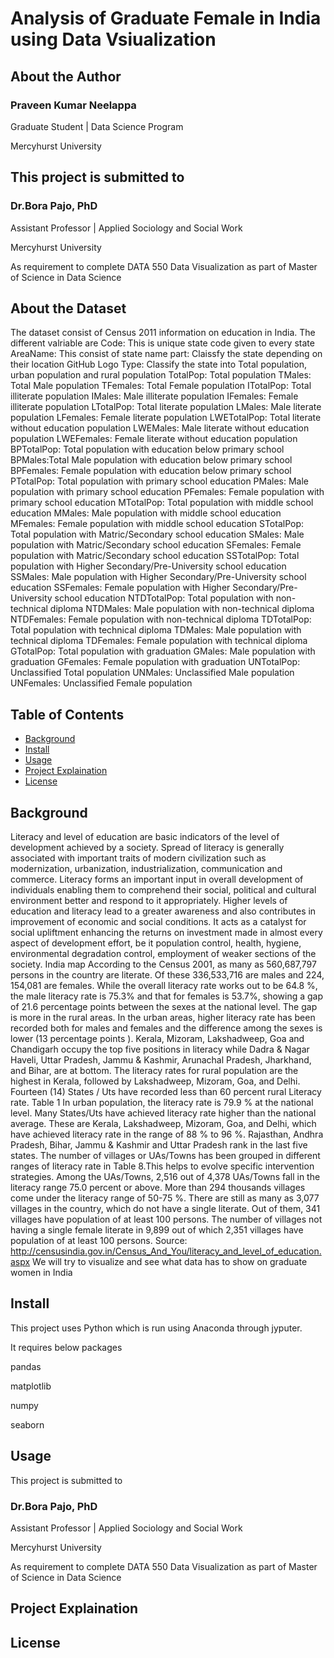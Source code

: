 # Analysis of Graduate Female in India using Data Vsiualization

## About the Author

### Praveen Kumar Neelappa

Graduate Student | Data Science Program

Mercyhurst University

## This project is submitted to

### Dr.Bora Pajo, PhD

Assistant Professor | Applied Sociology and Social Work

Mercyhurst University

As requirement to complete 
DATA 550 Data Visualization
as part of Master of Science in Data Science

## About the Dataset

The dataset consist of Census 2011 information on education in India. The different valriable are
Code: This is unique state code given to every state
AreaName: This consist of state name
part: Claissfy the state depending on their location
GitHub Logo
Type: Classify the state into Total population, urban population and rural population
TotalPop: Total population
TMales: Total Male population
TFemales: Total Female population
ITotalPop: Total illiterate population
IMales: Male illiterate population
IFemales: Female illiterate population
LTotalPop: Total literate population
LMales: Male literate population
LFemales: Female literate population
LWETotalPop: Total literate without education population
LWEMales: Male literate without education population
LWEFemales: Female literate without education population
BPTotalPop: Total population with education below primary school
BPMales:Total Male population with education below primary school
BPFemales: Female population with education below primary school
PTotalPop: Total population with primary school education
PMales: Male population with primary school education
PFemales: Female population with primary school education
MTotalPop: Total population with middle school education
MMales: Male population with middle school education
MFemales: Female population with middle school education
STotalPop: Total population with Matric/Secondary school education
SMales: Male population with Matric/Secondary school education
SFemales: Female population with Matric/Secondary school education
SSTotalPop: Total population with Higher Secondary/Pre-University school education
SSMales: Male population with Higher Secondary/Pre-University school education
SSFemales: Female population with Higher Secondary/Pre-University school education
NTDTotalPop: Total population with non-technical diploma
NTDMales: Male population with non-technical diploma
NTDFemales: Female population with non-technical diploma
TDTotalPop: Total population with technical diploma
TDMales: Male population with technical diploma
TDFemales: Female population with technical diploma
GTotalPop: Total population with graduation
GMales: Male population with graduation
GFemales: Female population with graduation
UNTotalPop: Unclassified Total population
UNMales: Unclassified Male population
UNFemales: Unclassified Female population

## Table of Contents

- [Background](#background)
- [Install](#install)
- [Usage](#usage)
- [Project Explaination](#Project-explaination)
- [License](#license)

## Background

Literacy and level of education are basic indicators of the level of development achieved by a society. Spread of literacy is generally associated with important traits of modern civilization such as modernization, urbanization, industrialization, communication and commerce. Literacy forms an important input in overall development of individuals enabling them to comprehend their social, political and cultural environment better and respond to it appropriately. Higher levels of education and literacy lead to a greater awareness and also contributes in improvement of economic and social conditions. It acts as a catalyst for social upliftment enhancing the returns on investment made in almost every aspect of development effort, be it population control, health, hygiene, environmental degradation control, employment of weaker sections of the society.
India map
According to the Census 2001, as many as 560,687,797 persons in the country are literate. Of these 336,533,716 are males and 224, 154,081 are females. While the overall literacy rate works out to be 64.8 %, the male literacy rate is 75.3% and that for females is 53.7%, showing a gap of 21.6 percentage points between the sexes at the national level. The gap is more in the rural areas. In the urban areas, higher literacy rate has been recorded both for males and females and the difference among the sexes is lower (13 percentage points ). Kerala, Mizoram, Lakshadweep, Goa and Chandigarh occupy the top five positions in literacy while Dadra & Nagar Haveli, Uttar Pradesh, Jammu & Kashmir, Arunachal Pradesh, Jharkhand, and Bihar, are at bottom.
The literacy rates for rural population are the highest in Kerala, followed by Lakshadweep, Mizoram, Goa, and Delhi. Fourteen (14) States / Uts have recorded less than 60 percent rural Literacy rate.
Table 1
In urban population, the literacy rate is 79.9 % at the national level. Many States/Uts have achieved literacy rate higher than the national average. These are Kerala, Lakshadweep, Mizoram, Goa, and Delhi, which have achieved literacy rate in the range of 88 % to 96 %. Rajasthan, Andhra Pradesh, Bihar, Jammu & Kashmir and Uttar Pradesh rank in the last five states.
The number of villages or UAs/Towns has been grouped in different ranges of literacy rate in Table 8.This helps to evolve specific intervention strategies. Among the UAs/Towns, 2,516 out of 4,378 UAs/Towns fall in the literacy range 75.0 percent or above. More than 294 thousands villages come under the literacy range of 50-75 %. There are still as many as 3,077 villages in the country, which do not have a single literate. Out of them, 341 villages have population of at least 100 persons. The number of villages not having a single female literate in 9,899 out of which 2,351 villages have population of at least 100 persons.
Source: http://censusindia.gov.in/Census_And_You/literacy_and_level_of_education.aspx
We will try to visualize and see what data has to show on graduate women in India

## Install

This project uses Python which is run using Anaconda through jyputer.

It requires below packages

pandas

matplotlib

numpy

seaborn

## Usage

This project is submitted to

### Dr.Bora Pajo, PhD

Assistant Professor | Applied Sociology and Social Work

Mercyhurst University

As requirement to complete 
DATA 550 Data Visualization
as part of Master of Science in Data Science


## Project Explaination


                                     
## License
